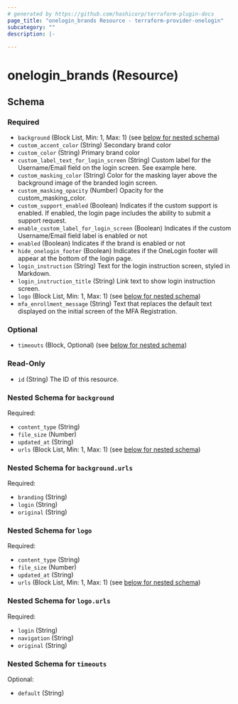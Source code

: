 ```yaml
---
# generated by https://github.com/hashicorp/terraform-plugin-docs
page_title: "onelogin_brands Resource - terraform-provider-onelogin"
subcategory: ""
description: |-
  
---
```


# onelogin_brands (Resource)





<!-- schema generated by tfplugindocs -->
## Schema

### Required

- `background` (Block List, Min: 1, Max: 1) (see [below for nested schema](#nestedblock--background))
- `custom_accent_color` (String) Secondary brand color
- `custom_color` (String) Primary brand color
- `custom_label_text_for_login_screen` (String) Custom label for the Username/Email field on the login screen. See example here.
- `custom_masking_color` (String) Color for the masking layer above the background image of the branded login screen.
- `custom_masking_opacity` (Number) Opacity for the custom_masking_color.
- `custom_support_enabled` (Boolean) Indicates if the custom support is enabled. If enabled, the login page includes the ability to submit a support request.
- `enable_custom_label_for_login_screen` (Boolean) Indicates if the custom Username/Email field label is enabled or not
- `enabled` (Boolean) Indicates if the brand is enabled or not
- `hide_onelogin_footer` (Boolean) Indicates if the OneLogin footer will appear at the bottom of the login page.
- `login_instruction` (String) Text for the login instruction screen, styled in Markdown.
- `login_instruction_title` (String) Link text to show login instruction screen.
- `logo` (Block List, Min: 1, Max: 1) (see [below for nested schema](#nestedblock--logo))
- `mfa_enrollment_message` (String) Text that replaces the default text displayed on the initial screen of the MFA Registration.

### Optional

- `timeouts` (Block, Optional) (see [below for nested schema](#nestedblock--timeouts))

### Read-Only

- `id` (String) The ID of this resource.

<a id="nestedblock--background"></a>
### Nested Schema for `background`

Required:

- `content_type` (String)
- `file_size` (Number)
- `updated_at` (String)
- `urls` (Block List, Min: 1, Max: 1) (see [below for nested schema](#nestedblock--background--urls))

<a id="nestedblock--background--urls"></a>
### Nested Schema for `background.urls`

Required:

- `branding` (String)
- `login` (String)
- `original` (String)



<a id="nestedblock--logo"></a>
### Nested Schema for `logo`

Required:

- `content_type` (String)
- `file_size` (Number)
- `updated_at` (String)
- `urls` (Block List, Min: 1, Max: 1) (see [below for nested schema](#nestedblock--logo--urls))

<a id="nestedblock--logo--urls"></a>
### Nested Schema for `logo.urls`

Required:

- `login` (String)
- `navigation` (String)
- `original` (String)



<a id="nestedblock--timeouts"></a>
### Nested Schema for `timeouts`

Optional:

- `default` (String)


